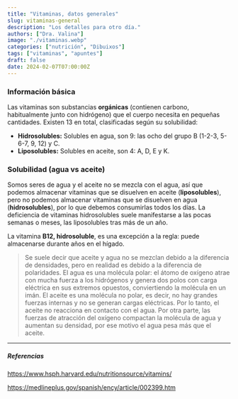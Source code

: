 ```yaml
---
title: "Vitaminas, datos generales"
slug: vitaminas-general
description: "Los detalles para otro día."
authors: ["Dra. Valina"]
image: "./vitaminas.webp"
categories: ["nutrición", "Dibuixos"]
tags: ["vitaminas", "apuntes"]
draft: false
date: 2024-02-07T07:00:00Z
---
```


### Información básica
Las vitaminas son substancias **orgánicas** (contienen carbono, habitualmente junto con hidrógeno) que el cuerpo necesita en pequeñas cantidades. Existen 13 en total, clasificadas según su solubilidad:

- **Hidrosolubles:** Solubles en agua, son 9: las ocho del grupo B (1-2-3, 5-6-7, 9, 12) y C.
- **Liposolubles:** Solubles en aceite, son 4: A, D, E y K.

### Solubilidad (agua vs aceite)

Somos seres de agua y el aceite no se mezcla con el agua, así que podemos almacenar vitaminas que se disuelven en aceite (**liposolubles**), pero no podemos almacenar vitaminas que se disuelven en agua (**hidrosolubles**), por lo que debemos consumirlas todos los días. La deficiencia de vitaminas hidrosolubles suele manifestarse a las pocas semanas o meses, las liposolubles tras más de un año.

La vitamina **B12, hidrosoluble**, es una excepción a la regla: puede almacenarse durante años en el hígado.

> Se suele decir que aceite y agua no se mezclan debido a la diferencia de densidades, pero en realidad es debido a la diferencia de polaridades. El agua es una molécula polar: el átomo de oxígeno atrae con mucha fuerza a los hidrógenos y genera dos polos con carga eléctrica en sus extremos opuestos, conviertiendo la molécula en un imán. El aceite es una molécula no polar, es decir, no hay grandes fuerzas internas y no se generan cargas eléctricas. Por lo tanto, el aceite no reacciona en contacto con el agua. Por otra parte, las fuerzas de atracción del oxígeno compactan la molécula de agua y aumentan su densidad, por ese motivo el agua pesa más que el aceite.


---

##### Referencias

https://www.hsph.harvard.edu/nutritionsource/vitamins/

https://medlineplus.gov/spanish/ency/article/002399.htm
